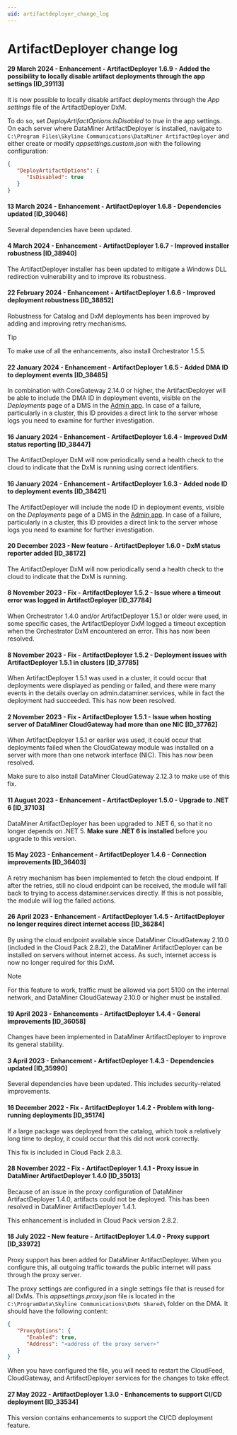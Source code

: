 ```yaml
---
uid: artifactdeployer_change_log
---
```


# ArtifactDeployer change log

#### 29 March 2024 - Enhancement - ArtifactDeployer 1.6.9 - Added the possibility to locally disable artifact deployments through the app settings [ID_39113]

It is now possible to locally disable artifact deployments through the *App settings* file of the ArtifactDeployer DxM. 

To do so, set *DeployArtifactOptions:IsDisabled* to *true* in the app settings. On each server where DataMiner ArtifactDeployer is installed, navigate to `C:\Program Files\Skyline Communications\DataMiner ArtifactDeployer` and either create or modify *appsettings.custom.json* with the following configuration:

```json
{
   "DeployArtifactOptions": {
      "IsDisabled": true
   }
}
```

#### 13 March 2024 - Enhancement - ArtifactDeployer 1.6.8 - Dependencies updated [ID_39046]

Several dependencies have been updated.

#### 4 March 2024 - Enhancement - ArtifactDeployer 1.6.7 - Improved installer robustness [ID_38940]

The ArtifactDeployer installer has been updated to mitigate a Windows DLL redirection vulnerability and to improve its robustness.

#### 22 February 2024 - Enhancement - ArtifactDeployer 1.6.6 - Improved deployment robustness [ID_38852]

Robustness for Catalog and DxM deployments has been improved by adding and improving retry mechanisms.

> [!TIP]
> To make use of all the enhancements, also install Orchestrator 1.5.5.

#### 22 January 2024 - Enhancement - ArtifactDeployer 1.6.5 - Added DMA ID to deployment events [ID_38485]

In combination with CoreGateway 2.14.0 or higher, the ArtifactDeployer will be able to include the DMA ID in deployment events, visible on the *Deployments* page of a DMS in the [Admin app](https://admin.dataminer.services). In case of a failure, particularly in a cluster, this ID provides a direct link to the server whose logs you need to examine for further investigation.

#### 16 January 2024 - Enhancement - ArtifactDeployer 1.6.4 - Improved DxM status reporting [ID_38447]

The ArtifactDeployer DxM will now periodically send a health check to the cloud to indicate that the DxM is running using correct identifiers.

#### 16 January 2024 - Enhancement - ArtifactDeployer 1.6.3 - Added node ID to deployment events [ID_38421]

The ArtifactDeployer will include the node ID in deployment events, visible on the *Deployments* page of a DMS in the [Admin app](https://admin.dataminer.services). In case of a failure, particularly in a cluster, this ID provides a direct link to the server whose logs you need to examine for further investigation.

#### 20 December 2023 - New feature - ArtifactDeployer 1.6.0 - DxM status reporter added [ID_38172]

The ArtifactDeployer DxM will now periodically send a health check to the cloud to indicate that the DxM is running.

#### 8 November 2023 - Fix - ArtifactDeployer 1.5.2 - Issue where a timeout error was logged in ArtifactDeployer [ID_37784]

When Orchestrator 1.4.0 and/or ArtifactDeployer 1.5.1 or older were used, in some specific cases, the ArtifactDeployer DxM logged a timeout exception when the Orchestrator DxM encountered an error. This has now been resolved.

#### 8 November 2023 - Fix - ArtifactDeployer 1.5.2 - Deployment issues with ArtifactDeployer 1.5.1 in clusters [ID_37785]

When ArtifactDeployer 1.5.1 was used in a cluster, it could occur that deployments were displayed as pending or failed, and there were many events in the details overlay on admin.dataminer.services, while in fact the deployment had succeeded. This has now been resolved.

#### 2 November 2023 - Fix - ArtifactDeployer 1.5.1 - Issue when hosting server of DataMiner CloudGateway had more than one NIC [ID_37762]

When ArtifactDeployer 1.5.1 or earlier was used, it could occur that deployments failed when the CloudGateway module was installed on a server with more than one network interface (NIC). This has now been resolved.

Make sure to also install DataMiner CloudGateway 2.12.3 to make use of this fix.

#### 11 August 2023 - Enhancement - ArtifactDeployer 1.5.0 - Upgrade to .NET 6 [ID_37103]

DataMiner ArtifactDeployer has been upgraded to .NET 6, so that it no longer depends on .NET 5. **Make sure .NET 6 is installed** before you upgrade to this version.

#### 15 May 2023 - Enhancement - ArtifactDeployer 1.4.6 - Connection improvements [ID_36403]

A retry mechanism has been implemented to fetch the cloud endpoint. If after the retries, still no cloud endpoint can be received, the module will fall back to trying to access dataminer.services directly. If this is not possible, the module will log the failed actions.

#### 26 April 2023 - Enhancement - ArtifactDeployer 1.4.5 - ArtifactDeployer no longer requires direct internet access [ID_36284]

By using the cloud endpoint available since DataMiner CloudGateway 2.10.0 (included in the Cloud Pack 2.8.2), the DataMiner ArtifactDeployer can be installed on servers without internet access. As such, internet access is now no longer required for this DxM.

> [!NOTE]
> For this feature to work, traffic must be allowed via port 5100 on the internal network, and DataMiner CloudGateway 2.10.0 or higher must be installed.

#### 19 April 2023 - Enhancements - ArtifactDeployer 1.4.4 - General improvements [ID_36058]

Changes have been implemented in DataMiner ArtifactDeployer to improve its general stability.

#### 3 April 2023 - Enhancement - ArtifactDeployer 1.4.3 - Dependencies updated [ID_35990]

Several dependencies have been updated. This includes security-related improvements.

#### 16 December 2022 - Fix - ArtifactDeployer 1.4.2 - Problem with long-running deployments [ID_35174]

If a large package was deployed from the catalog, which took a relatively long time to deploy, it could occur that this did not work correctly.

This fix is included in Cloud Pack 2.8.3.

#### 28 November 2022 - Fix - ArtifactDeployer 1.4.1 - Proxy issue in DataMiner ArtifactDeployer 1.4.0 [ID_35013]

Because of an issue in the proxy configuration of DataMiner ArtifactDeployer 1.4.0, artifacts could not be deployed. This has been resolved in DataMiner ArtifactDeployer 1.4.1.

This enhancement is included in Cloud Pack version 2.8.2.

#### 18 July 2022 - New feature - ArtifactDeployer 1.4.0 - Proxy support [ID_33972]

Proxy support has been added for DataMiner ArtifactDeployer. When you configure this, all outgoing traffic towards the public internet will pass through the proxy server.

The proxy settings are configured in a single settings file that is reused for all DxMs. This *appsettings.proxy.json* file is located in the `C:\ProgramData\Skyline Communications\DxMs Shared\` folder on the DMA. It should have the following content:

```json
{
   "ProxyOptions": {
      "Enabled": true,
      "Address": "<address of the proxy server>"
   }
}
```

When you have configured the file, you will need to restart the CloudFeed, CloudGateway, and ArtifactDeployer services for the changes to take effect.

#### 27 May 2022 - ArtifactDeployer 1.3.0 - Enhancements to support CI/CD deployment [ID_33534]

This version contains enhancements to support the CI/CD deployment feature.
